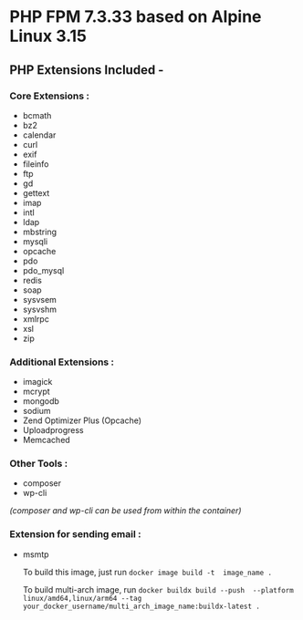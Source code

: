 # PHP FPM 7.3.33 based on Alpine Linux 3.15

## PHP Extensions Included -

### Core Extensions :

* bcmath
* bz2
* calendar
* curl
* exif
* fileinfo
* ftp
* gd
* gettext
* imap
* intl
* ldap
* mbstring
* mysqli
* opcache
* pdo
* pdo_mysql
* redis
* soap
* sysvsem
* sysvshm
* xmlrpc
* xsl
* zip

### Additional Extensions :

* imagick
* mcrypt
* mongodb
* sodium
* Zend Optimizer Plus (Opcache)
* Uploadprogress
* Memcached


### Other Tools :
* composer
* wp-cli

<em>(composer and wp-cli can be used from within the container)</em>


### Extension for sending email :

* msmtp

  To build this image, just run
```docker image build -t  image_name .```

  To build multi-arch image, run
```docker buildx build --push  --platform linux/amd64,linux/arm64 --tag your_docker_username/multi_arch_image_name:buildx-latest .```